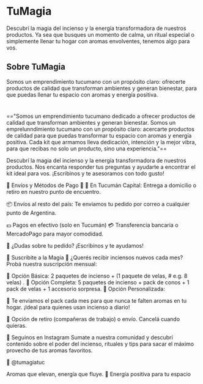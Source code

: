# TuMagia

Descubrí la magia del incienso y la energía transformadora de nuestros productos. Ya sea que busques un momento de calma, un ritual especial o simplemente llenar tu hogar con aromas envolventes, tenemos algo para vos.

## Sobre TuMagia

Somos un emprendimiento tucumano con un propósito claro: ofrecerte productos de calidad que transforman ambientes y generan bienestar, para que puedas llenar tu espacio con aromas y energía positiva.

#

=="Somos un emprendimiento tucumano dedicado a ofrecer productos de calidad que transforman ambientes y generan bienestar.
Somos un emprelunndimiento tucumano con un propósito claro: acercarte productos de calidad para que puedas transformar tu espacio con aromas y energía positiva. Cada kit que armamos lleva dedicación, intención y la mejor vibra, para que recibas no solo un producto, sino una experiencia."==

Descubrí la magia del incienso y la energía transformadora de nuestros productos. Nos encanta responder tus preguntas y ayudarte a encontrar el kit ideal para vos. ¡Escribinos y te asesoramos con todo gusto!

🚚 Envíos y Métodos de Pago 🚚
📍 En Tucumán Capital: Entrega a domicilio o retiro en nuestro punto de encuentro.

📦 Envíos al resto del país: Te enviamos tu pedido por correo a cualquier punto de Argentina.

💵 Pagos en efectivo (solo en Tucumán)
💳 Transferencia bancaria o MercadoPago para mayor comodidad.

📩 ¿Dudas sobre tu pedido? ¡Escribinos y te ayudamos!

🌸 Suscribite a la Magia 🌸
¿Querés recibir inciensos nuevos cada mes? Probá nuestra suscripción mensual:

🔹 Opción Básica: 2 paquetes de incienso + (1 paquete de velas, # e.g. 8 velas) .
🔹 Opción Completa: 5 paquetes de incienso + pack de conos + 1 pack de velas + 1 accesorio sorpresa.
🔹 Opción Personalizada:

📆 Te enviamos el pack cada mes para que nunca te falten aromas en tu hogar. ¡Ideal para quienes usan incienso a diario!

🚚 Opción de retiro (compañeras de trabajo) o envío. Cancelá cuando quieras.

📲 Seguinos en Instagram
Sumate a nuestra comunidad y descubrí contenido sobre el poder del incienso, rituales y tips para sacar el máximo provecho de tus aromas favoritos.

📍 @tumagiatuc

Aromas que elevan, energía que fluye. 💛
Energía positiva para tu espacio

 <!-- <section id="productos" class="productos">
      <h2>Nuestros Productos</h2>
      <div class="grid">
        <div class="producto">
          <img src="incense.jpg" alt="Incienso" />
          <h3>Incienso</h3>
        </div>
        <div class="producto">
          <img src="essential-oil.jpg" alt="Aceites Esenciales" />
          <h3>Aceites Esenciales</h3>
        </div>
        <div class="producto">
          <img src="candles.jpg" alt="Velas Aromáticas" />
          <h3>Velas Aromáticas</h3>
        </div>
        <div class="producto">
          <img src="buddha.jpg" alt="Mini Budas" />
          <h3>Mini Budas</h3>
        </div>
        <div class="producto">
          <img src="incense-holder.jpg" alt="Porta Inciensos" />
          <h3>Porta Inciensos</h3>
        </div>
        <div class="producto">
          <img src="kits.jpg" alt="Kits Energéticos" />
          <h3>Kits Energéticos</h3>
        </div>
      </div>
    </section>

    <section class="suscripcion">
      <h2>Suscribite y Recibí tu Pedido</h2>
      <p>
        Elegí tus productos favoritos y recibilos en la fecha que prefieras cada
        mes.
      </p>
      <a href="#contacto" class="btn">Más Información</a>
    </section>

    <section id="contacto" class="contacto">
      <h2>Contacto</h2>
      <p>📍 Tucumán, Argentina</p>
      <p>📞 <a href="tel:+549XXXXXXXXX">+54 9 XX-XXXX-XXXX</a></p>
      <p>
        📩
        <a href="mailto:info@aromasqueelevan.com">info@aromasqueelevan.com</a>
      </p>
      <p>
        📷
        <a href="https://instagram.com/tuinstagram" target="_blank"
          >@tuinstagram</a
        >
      </p>
    </section>

## Branding

Headline: ✨ Aromas que elevan, energía que fluye.

Brand color: #e67e22

# Productos

Porta sahumerios
Sahumadores
cascadas de humo
Budas
Sahumerios
Velas

## Omnifood Website Content

### Summary

The smart 365-days-per-year food subscription that will make you eat healthy again. Tailored to your personal tastes and nutritional needs. We have delivered 250,000+ meals last year!

### Omnifood features

Never cook again!: Our subscriptions cover 365 days per year, even including major holidays.
Local and organic: Our cooks only use local, fresh, and organic products to prepare your meals.
No waste: All our partners only use reusable containers to package all your meals.
Pause anytime: Going on vacation? Just pause your subscription, and we refund unused days.

### How Omnifood works

[Show big app images]

**Your daily dose of health in 3 simple steps**

Tell us what you like (and what not): Never again waste time thinking about what to eat! Omnifood AI will create a 100% personalized weekly meal plan just for you. It makes sure you get all the nutrients and vitamins you need, no matter what diet you follow!

Approve your weekly meal plan: Once per week, approve the meal plan generated for you by Omnifood AI. You can change ingredients, swap entire meals, or even add your own recipes.

Receive meals at convenient time: Best chefs in town will cook your selected meal every day, and we will deliver it to your door whenever works best for you. You can change delivery schedule and address daily!

### Omnifood works with any diet

Vegetarian
Vegan
Pescatarian
Gluten-free
Lactose-free
Keto
Paleo
Low FODMAP
Kid-friendly

### Sample meals

**Omnifood AI chooses from 5,000+ recipes**

Meal 1: Japanese Gyozas

- Category: Vegetarian
- Calories: 650
- NutriScore (Registered): 74
- Average rating: 4.9
- Number reviews: 537

Meal 2: Avocado Salad

- Category: Vegan and Paleo
- Calories: 400
- NutriScore (Registered): 92
- Average rating: 4.8
- Number reviews: 441

### We offer a free sample meal

[Create simple form for users to sign up]

Healthy, tasty and hassle-free meals are waiting for you. Start eating well today. You can cancel or pause anytime. And the first meal is on us!

### We have 2 pricing plans

Prices include all applicable taxes. Users can cancel at any time.

Starter: $399 per month

- 1 meal per day
- Order times are between 11am and 9pm
- Delivery is free

Complete: $649 per month

- 2 meal2 per day
- Order 24/7
- Delivery is free
- Get access to latest recipes

### Photo gallery

[Use the 12 photos we provided]

### Customer testimonials

[Photos of customers included]

Inexpensive, healthy and great-tasting meals, without even having to order manually! It feels truly magical. (Dave Bryson)
The AI algorithm is crazy good, it chooses the right meals for me every time. It's amazing not to worry about food anymore! (Ben Hadley)
Omnifood is a life saver! I just started a company, so there's no time for cooking. I couldn't live without my daily meals now! (Steve Miller)
I got Omnifood for the whole family, and it frees up so much time! Plus, everything is organic and vegan and without plastic. (Hannah Smith)

### Section with logos of featured publications [see images]

### Contact information

Address: 623 Harrison St., 2nd Floor, San Francisco, CA 94107
Phone: 415-201-6370
Email: hello@omnifood.com

Social profiles: instagram, facebook, twitter [links to them not available yet]

### Additional links [links not available yet]

Create account
Sign in
iOS app
Android app

About Omnifood
For Business
Cooking partners
Careers

Recipe directory
Help center
Privacy & terms

######

## Sections

- Logo + Navigation
- Hero
- Featured in
- How it works
- Meals (and list of diets)
- Testimonials + gallery
- Pricing + Features
- CTA
- Footer
